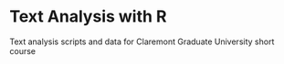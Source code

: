 # Text Analysis with R
Text analysis scripts and data for Claremont Graduate University short course
